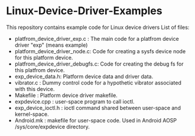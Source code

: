 # Linux-Device-Driver-Examples
This repository contains example code for Linux device drivers
List of files:
- platfrom_device_driver_exp.c : The main code for a platfrom device driver "exp" (means example)
- platform_device_driver_node.c: Code for creating a sysfs device node for this platform device.
- platfrom_device_driver_debugfs.c: Code for creating the debug fs for this platfrom device.
- exp_device_data.h: Platform device data and driver data.
- vibrator.c : Dummy control code for a hypothetic vibrator associated with this device.
- Makefile : Platform device driver makefile.
- expdevice.cpp : user-space program to call ioctl.
- exp_device_ioctl.h : ioctl command shared between user-space and kernel-space.
- Android.mk : makefile for user-space code. Used in Android AOSP /sys/core/expdevice directory.
